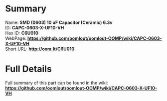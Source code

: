 
Summary
=================
  
Name: __SMD (0603) 10 uF Capacitor (Ceramic) 6.3v__    
ID: __CAPC-0603-X-UF10-VH__   
Hex ID: __C6U010__   
WebPage: __https://github.com/oomlout/oomlout-OOMP/wiki/CAPC-0603-X-UF10-VH__   
Short URL: __http://oom.lt/C6U010__   

Full Details
==========================
Full summary of this part can be found in the wiki:   
__https://github.com/oomlout/oomlout-OOMP/wiki/CAPC-0603-X-UF10-VH__    

